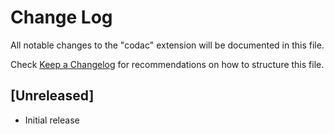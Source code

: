 # Change Log
All notable changes to the "codac" extension will be documented in this file.

Check [Keep a Changelog](http://keepachangelog.com/) for recommendations on how to structure this file.

## [Unreleased]
- Initial release